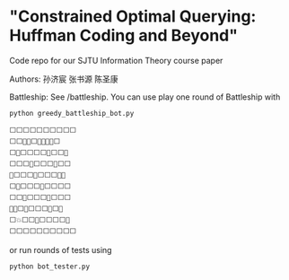 # "Constrained Optimal Querying: Huffman Coding and Beyond"

Code repo for our SJTU Information Theory course paper

Authors: 孙济宸 张书源 陈圣康

Battleship: See /battleship. You can use play one round of Battleship with 
```
python greedy_battleship_bot.py
```
```
⬜⬜⬜⬜⬜⬜⬜⬜⬜⬜
⬜⬜🌊💥⬜💥💥🌊🌊⬜
⬜🌊⬜⬜⬜⬜🌊⬜⬜🌊
⬜⬜⬜🌊⬜⬜⬜🌊⬜⬜
🌊⬜⬜⬜🌊⬜⬜⬜🌊💥
⬜🌊⬜⬜⬜🌊⬜⬜⬜⬜
⬜⬜🌊⬜⬜⬜🌊⬜⬜⬜
🌊💥⬜🌊⬜⬜⬜🌊⬜💥
⬜💥⬜⬜🌊⬜⬜⬜⬜🌊
⬜⬜⬜⬜⬜⬜⬜⬜⬜⬜
```
or run rounds of tests using 
```
python bot_tester.py
```
